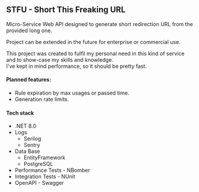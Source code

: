 ## STFU - Short This Freaking URL

Micro-Service Web API designed to generate short redirection URL from the provided long one.

Project can be extended in the future for enterprise or commercial use.

This project was created to fulfil my personal need in this kind of service and 
to show-case my skills and knowledge.  
I've kept in mind performance, so it should be pretty fast.

#### Planned features:
- Rule expiration by max usages or passed time.
- Generation rate limits.

#### Tech stack
- .NET 8.0
- Logs
  - Serilog
  - Sentry
- Data Base
  - EntityFramework
  - PostgreSQL
- Performance Tests - NBomber
- Integration Tests - NUnit
- OpenAPI - Swagger